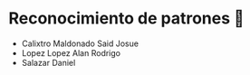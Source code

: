 # Reconocimiento de patrones 🗿

* Calixtro Maldonado Said Josue
* Lopez Lopez Alan Rodrigo
* Salazar Daniel
